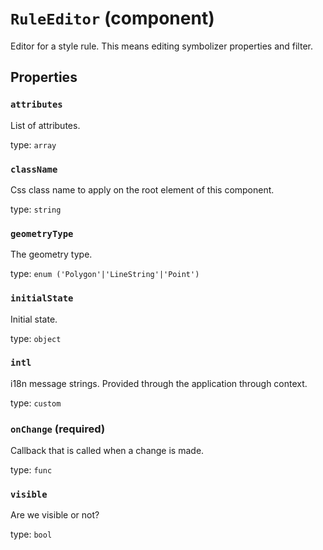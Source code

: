 `RuleEditor` (component)
========================

Editor for a style rule. This means editing symbolizer properties and filter.

Properties
----------

### `attributes`

List of attributes.

type: `array`


### `className`

Css class name to apply on the root element of this component.

type: `string`


### `geometryType`

The geometry type.

type: `enum ('Polygon'|'LineString'|'Point')`


### `initialState`

Initial state.

type: `object`


### `intl`

i18n message strings. Provided through the application through context.

type: `custom`


### `onChange` (required)

Callback that is called when a change is made.

type: `func`


### `visible`

Are we visible or not?

type: `bool`

